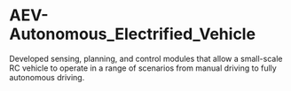# AEV-Autonomous_Electrified_Vehicle
Developed sensing, planning, and control modules that allow a small-scale RC vehicle to operate in a range of scenarios from manual driving to fully autonomous driving.
